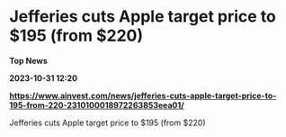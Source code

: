 # Jefferies cuts Apple target price to $195 (from $220)
**Top News**

**2023-10-31 12:20**

**https://www.ainvest.com/news/jefferies-cuts-apple-target-price-to-195-from-220-2310100018972263853eea01/**

Jefferies cuts Apple target price to $195 (from $220)